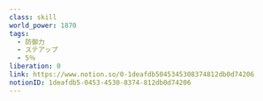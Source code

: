 ```yaml
---
class: skill
world_power: 1870
tags:
  - 防御力
  - ステアップ
  - 5％
liberation: 0
link: https://www.notion.so/0-1deafdb5045345308374812db0d74206
notionID: 1deafdb5-0453-4530-8374-812db0d74206
---
```


